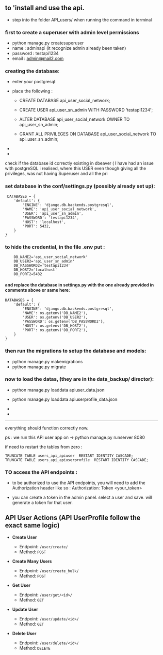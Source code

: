 ## to 'install and use the api.

- step into the folder API_users/ when running the command in terminal


### first to create a superuser with admin level permissions

- python manage.py createsuperuser
- name : adminapi (it recognize admin already been taken) 
- password : testapi1234
- email : admin@mail2.com

### creating the database:

- enter your postgresql

- place the following :

    - CREATE DATABASE api_user_social_network;

    - CREATE USER api_user_sn_admin WITH PASSWORD 'testapi1234';

    - ALTER DATABASE api_user_social_network OWNER TO api_user_sn_admin;

    - GRANT ALL PRIVILEGES ON DATABASE api_user_social_network TO api_user_sn_admin;

-
-

check if the database id correctly existing in dbeaver
( I have had an issue with postgreSQL i realised, where this USER even though giving all the privileges, was not having Superuser and all the pri


### set database in the conf/settings.py (possibly already set up):

```
 DATABASES = {
    'default': {
        'ENGINE': 'django.db.backends.postgresql',
        'NAME': 'api_user_social_network',                      
        'USER': 'api_user_sn_admin',
        'PASSWORD': 'testapi1234',
        'HOST': 'localhost',
        'PORT': 5432,
    }
} 
```


### to hide the credential, in the file .env put :

```
    DB_NAME2='api_user_social_network'
    DB_USER2='api_user_sn_admin'
    DB_PASSWORD2='testapi1234'
    DB_HOST2='localhost'
    DB_PORT2=5432
```

#### and replace the database in settings.py with the one already provided in comments above or same here: 

```
DATABASES = {
    'default': {
        'ENGINE': 'django.db.backends.postgresql',
        'NAME': os.getenv('DB_NAME2'),
        'USER': os.getenv('DB_USER2'),
        'PASSWORD': os.getenv('DB_PASSWORD2'),
        'HOST': os.getenv('DB_HOST2'),
        'PORT': os.getenv('DB_PORT2'),
    }
}
```



### then run the migrations to setup the database and models:

- python manage.py makemigrations
- python manage.py migrate

### now to load the datas, (they are in the data_backup/ director): 


- python manage.py loaddata apiuser_data.json

- python manage.py loaddata apiuserprofile_data.json
-
-



---
everything should function correctly now.

ps : we run this API user app on -> python manage.py runserver 8080 
 

if need to restart the tables from zero :
```
TRUNCATE TABLE users_api_apiuser  RESTART IDENTITY CASCADE;
TRUNCATE TABLE users_api_apiuserprofile  RESTART IDENTITY CASCADE;
```

### TO access the API endpoints :


- to be authorized to use the API endpoints, you will need to add the Authorization header like so :
Authorization: Token <your_token>

- you can create a token in the admin panel. select a user and save. will generate a token for that user.


## API User Actions (API UserProfile follow the exact same logic)

- **Create User**
  - Endpoint: `/user/create/`
  - Method: `POST`

- **Create Many Users**
  - Endpoint: `/user/create_bulk/`
  - Method: `POST`
  
- **Get User**
  - Endpoint: `/user/get/<id>/`
  - Method: `GET`

- **Update User**
  - Endpoint: `/user/update/<id>/`
  - Method: `GET`
  
- **Delete User**
  - Endpoint: `/user/delete/<id>/`
  - Method: `DELETE`

